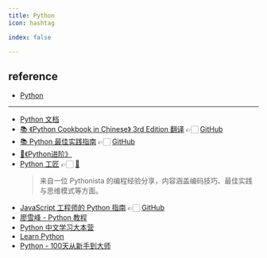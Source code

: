 ```yaml
---
title: Python
icon: hashtag

index: false

---
```


<!-- more -->

## reference

- [Python](https://www.python.org/)

------

- [Python 文档](https://docs.python.org/zh-cn/3/)
- [📚 《Python Cookbook in Chinese》 3rd Edition 翻译](http://python3-cookbook.readthedocs.org/zh_CN) 👉🏻 [GitHub](https://github.com/yidao620c/python3-cookbook)
- [📚 Python 最佳实践指南](https://pythonguidecn.readthedocs.io/zh) 👉🏻 [GitHub](https://github.com/Prodesire/Python-Guide-CN)
- [📘《Python进阶》](https://github.com/eastlakeside/interpy-zh)
- [Python 工匠](https://www.piglei.com/book/index.html) 👉🏻 [🐙](https://github.com/piglei/one-python-craftsman)
    > 来自一位 Pythonista 的编程经验分享，内容涵盖编码技巧、最佳实践与思维模式等方面。
- [JavaScript 工程师的 Python 指南](https://luckrnx09.com/python-guide-for-javascript-engineers) 👉🏻 [GitHub](https://github.com/luckrnx09/python-guide-for-javascript-engineers)
- [廖雪峰 - Python 教程](https://www.liaoxuefeng.com/wiki/1016959663602400)
- [Python 中文学习大本营](http://www.pythondoc.com/)
- [Learn Python](https://github.com/xianhu/LearnPython)
- [Python - 100天从新手到大师](https://github.com/jackfrued/Python-100-Days)